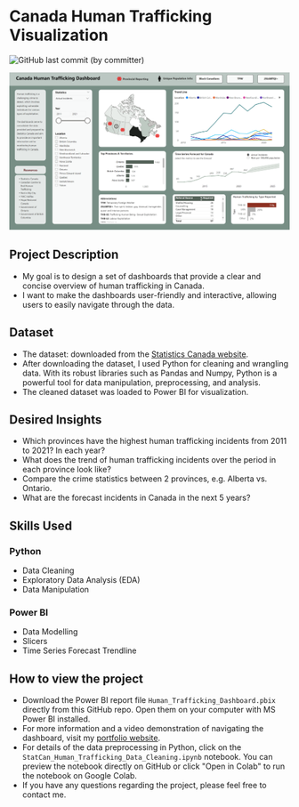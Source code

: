 # Canada Human Trafficking Visualization
![GitHub last commit (by committer)](https://img.shields.io/github/last-commit/longnguyendata/canada-human-trafficking)

![img](https://github.com/longnguyendata/canada-human-trafficking/blob/main/img/dashboard-01.png "Dashboard preview")

## Project Description
- My goal is to design a set of dashboards that provide a clear and concise overview of human trafficking in Canada.
- I want to make the dashboards user-friendly and interactive, allowing users to easily navigate through the data.

## Dataset
- The dataset: downloaded from the [Statistics Canada website](https://www150.statcan.gc.ca/t1/tbl1/en/tv.action?pid=3510017701&pickMembers%5B0%5D=1.1&pickMembers%5B1%5D=2.58&cubeTimeFrame.startYear=2017&cubeTimeFrame.endYear=2021&referencePeriods=20170101%2C20210101).
- After downloading the dataset, I used Python for cleaning and wrangling data. With its robust libraries such as Pandas and Numpy, Python is a powerful tool for data manipulation, preprocessing, and analysis.
- The cleaned dataset was loaded to Power BI for visualization.

## Desired Insights
- Which provinces have the highest human trafficking incidents from 2011 to 2021? In each year?
- What does the trend of human trafficking incidents over the period in each province look like?
- Compare the crime statistics between 2 provinces, e.g. Alberta vs. Ontario.
- What are the forecast incidents in Canada in the next 5 years?

## Skills Used
### Python
- Data Cleaning
- Exploratory Data Analysis (EDA)
- Data Manipulation

### Power BI
- Data Modelling
- Slicers
- Time Series Forecast Trendline

## How to view the project 
- Download the Power BI report file `Human_Trafficking_Dashboard.pbix` directly from this GitHub repo. Open them on your computer with MS Power BI installed.
- For more information and a video demonstration of navigating the dashboard, visit my [portfolio website](https://www.longnguyendata.com/project/canada-human-trafficking-dashboard/).
- For details of the data preprocessing in Python, click on the `StatCan_Human_Trafficking_Data_Cleaning.ipynb` notebook. You can preview the notebook directly on GitHub or click "Open in Colab" to run the notebook on Google Colab.
- If you have any questions regarding the project, please feel free to contact me.
